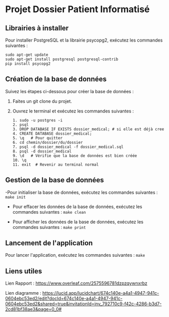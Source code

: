 # Projet Dossier Patient Informatisé

## Librairies à installer

Pour installer PostgreSQL et la librairie psycopg2, exécutez les commandes suivantes :

```
sudo apt-get update
sudo apt-get install postgresql postgresql-contrib
pip install psycopg2
```

## Création de la base de données

Suivez les étapes ci-dessous pour créer la base de données :

1. Faites un git clone du projet.

2. Ouvrez le terminal et exécutez les commandes suivantes :
   ```
   1. sudo -u postgres -i
   2. psql
   3. DROP DATABASE IF EXISTS dossier_medical; # si elle est déjà cree
   4. CREATE DATABASE dossier_medical; 
   5. \q   # Pour quitter
   6. cd chemin/dossier/du/dossier
   7. psql -d dossier_medical -f dossier_medical.sql
   8. psql -d dossier_medical
   9. \d   # Vérifie que la base de données est bien créée
   10. \q
   11. exit  # Revenir au terminal normal
   ```

## Gestion de la base de données

-Pour initialiser la base de données, exécutez les commandes suivantes : ```make init```

- Pour effacer les données de la base de données, exécutez les commandes suivantes : ```make clean```

- Pour afficher les données de la base de données, exécutez les commandes suivantes : ```make print```

## Lancement de l'application

Pour lancer l'application, exécutez les commandes suivantes : ```make```

## Liens utiles

Lien Rapport : https://www.overleaf.com/2575596781dzpzqywnxrbz

Lien diagramme : https://lucid.app/lucidchart/674c140e-a4a1-4947-941c-0604ebc53ed2/edit?docId=674c140e-a4a1-4947-941c-0604ebc53ed2&shared=true&invitationId=inv_792710c9-f42c-4286-b3d7-2cd81bf38ae3&page=0_0#
